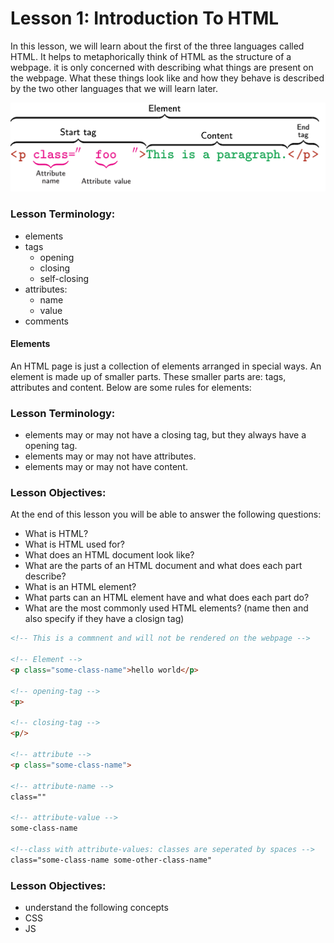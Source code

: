 # Lesson 1: Introduction To HTML

<p>
In this lesson, we will learn about the first of the three languages called HTML. It helps to metaphorically think of HTML as the structure of a webpage. it is only concerned with describing what things are present on the webpage. What these things look like and how they behave is described by the two other languages that we will learn later. 
</p>

![](./static/image/elemtn-anatomy.png)

### Lesson Terminology:
- elements 
- tags
    - opening
    - closing
    - self-closing
- attributes:
    - name
    - value
- comments

#### Elements
<p>
An HTML page is just a collection of elements arranged in special ways. An element is made up of smaller parts. These smaller parts are: tags, attributes and content.
Below are some rules for elements:
</p>

### Lesson Terminology:
- elements may or may not have a closing tag, but they always have a opening tag.
- elements may or may not have attributes.
- elements may or may not have content. 

### Lesson Objectives:
At the end of this lesson you will be able to answer the following questions:
- What is HTML?
- What is HTML used for?
- What does an HTML document look like?
- What are the parts of an HTML document and what does each part describe?
- What is an HTML element?
- What parts can an HTML element have and what does each part do?
- What are the most commonly used HTML elements? (name then and also specify if they have a closign tag)

```html 
<!-- This is a commnent and will not be rendered on the webpage -->

<!-- Element -->
<p class="some-class-name">hello world</p>

<!-- opening-tag -->
<p>

<!-- closing-tag -->
<p/>

<!-- attribute -->
<p class="some-class-name">

<!-- attribute-name -->
class=""

<!-- attribute-value -->
some-class-name

<!--class with attribute-values: classes are seperated by spaces -->
class="some-class-name some-other-class-name"

```

### Lesson Objectives:
- understand the following concepts
- CSS
- JS



